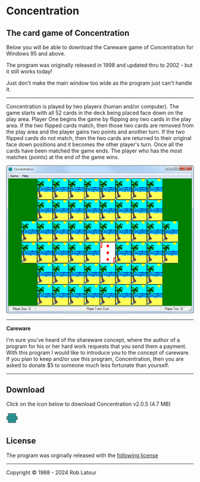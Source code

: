# Concentration
## The card game of Concentration

Below you will be able to download the Careware game of Concentration for Windows 95 and above.

The program was originally released in 1998 and updated thru to 2002 - but it still works today!

Just don't make the main window too wide as the program just can't handle it.

- - -

Concentration is played by two players (human and/or computer). The game starts with all 52 cards in the deck being placed face down on the play area. Player One begins the game by flipping any two cards in the play area. If the two flipped cards match, then those two cards are removed from the play area and the player gains two points and another turn. If the two flipped cards do not match, then the two cards are returned to their original face down positions and it becomes the other player's turn. Once all the cards have been matched the game ends. The player who has the most matches (points) at the end of the game wins.

![screenshot](/images/concetrationscreenshot.png)

- - -

**Careware**

I'm sure you've heard of the shareware concept, where the author of a program for his or her hard work requests that you send them a payment. With this program I would like to introduce you to the concept of careware. If you plan to keep and/or use this program, Concentration, then you are asked to donate $5 to someone much less fortunate than yourself.

- - -

## Download

  
Click on the icon below to download Concentration v2.0.5 (4.7 MB)

[![Download Concentration](/images/concentration.jpg)](https://github.com/roblatour/Concentration/releases/download/v2.0.5.0/arulersetup.exe)

## License

The program was orginally released with the [following license]()

* * * 
Copyright © 1988 - 2024 Rob Latour